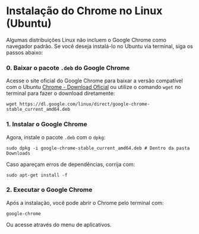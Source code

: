 # Instalação do Chrome no Linux (Ubuntu)

Algumas distribuições Linux não incluem o Google Chrome como navegador padrão. Se você deseja instalá-lo no Ubuntu via terminal, siga os passos abaixo:
### 0. Baixar o pacote `.deb` do Google Chrome

Acesse o site oficial do Google Chrome para baixar a versão compatível com o Ubuntu  [Chrome - Download Oficial](https://www.google.pt/intl/pt-PT/chrome/?brand=FHFK&ds_kid=43700076570751463&gad_source=1&gclid=Cj0KCQiAwtu9BhC8ARIsAI9JHam_6aHJb48k90s5PmPwDgWNVLTnq3_ltpPw0muN609VQ3oVx-_ISygaAjUtEALw_wcB&gclsrc=aw.ds) ou utilize o comando `wget` no terminal para fazer o download diretamente:
```Shell
wget https://dl.google.com/linux/direct/google-chrome-stable_current_amd64.deb
```

### 1. Instalar o Google Chrome

Agora, instale o pacote `.deb` com o `dpkg`:
```Shell
sudo dpkg -i google-chrome-stable_current_amd64.deb # Dentro da pasta Downloads
```

Caso apareçam erros de dependências, corrija com:
```Shell
sudo apt-get install -f
```

### 2. Executar o Google Chrome

Após a instalação, você pode abrir o Chrome pelo terminal com:
```Shell
google-chrome
```

Ou acesse através do menu de aplicativos.
